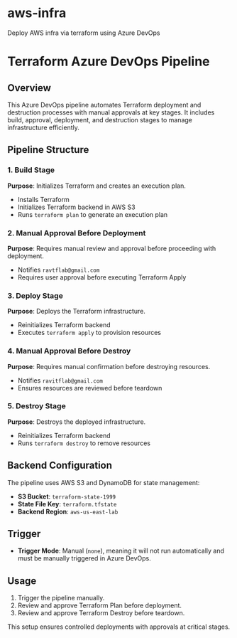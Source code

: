 # aws-infra
Deploy AWS infra via terraform using Azure DevOps

# Terraform Azure DevOps Pipeline

## Overview
This Azure DevOps pipeline automates Terraform deployment and destruction processes with manual approvals at key stages. It includes build, approval, deployment, and destruction stages to manage infrastructure efficiently.

## Pipeline Structure

### 1. Build Stage
**Purpose**: Initializes Terraform and creates an execution plan.
- Installs Terraform
- Initializes Terraform backend in AWS S3
- Runs `terraform plan` to generate an execution plan

### 2. Manual Approval Before Deployment
**Purpose**: Requires manual review and approval before proceeding with deployment.
- Notifies `ravtflab@gmail.com`
- Requires user approval before executing Terraform Apply

### 3. Deploy Stage
**Purpose**: Deploys the Terraform infrastructure.
- Reinitializes Terraform backend
- Executes `terraform apply` to provision resources

### 4. Manual Approval Before Destroy
**Purpose**: Requires manual confirmation before destroying resources.
- Notifies `ravitflab@gmail.com`
- Ensures resources are reviewed before teardown

### 5. Destroy Stage
**Purpose**: Destroys the deployed infrastructure.
- Reinitializes Terraform backend
- Runs `terraform destroy` to remove resources

## Backend Configuration
The pipeline uses AWS S3 and DynamoDB for state management:
- **S3 Bucket**: `terraform-state-1999`
- **State File Key**: `terraform.tfstate`
- **Backend Region**: `aws-us-east-lab`

## Trigger
- **Trigger Mode**: Manual (`none`), meaning it will not run automatically and must be manually triggered in Azure DevOps.

## Usage
1. Trigger the pipeline manually.
2. Review and approve Terraform Plan before deployment.
3. Review and approve Terraform Destroy before teardown.

This setup ensures controlled deployments with approvals at critical stages.


